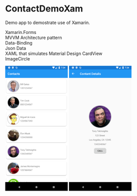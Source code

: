 # ContactDemoXam
Demo app to demostrate use of Xamarin.<br/>

Xamarin.Forms<br/>
MVVM Architecture pattern<br/>
Data-Binding<br/>
Json Data<br/>
XAML that simulates Material Design CardView<br/>
ImageCircle<br/>
<div>
<img src="ContactList.png" alt="ContactList.png" height="400dp">
       
  
<img src="ContactDetails.png" alt="ContactDetails.png" height="400dp">
</div>
